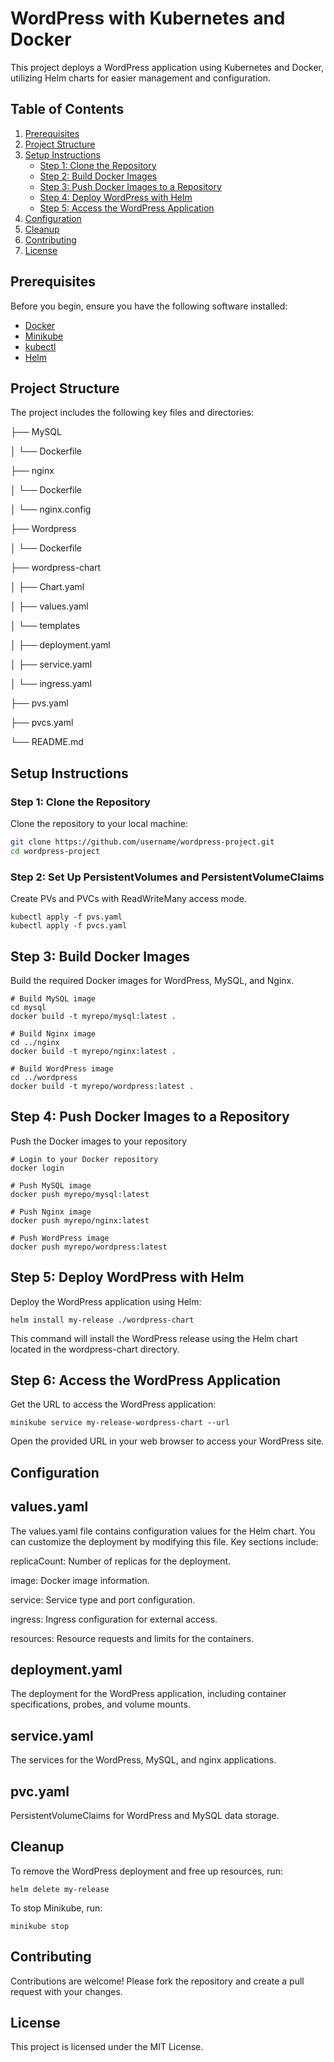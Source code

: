 # WordPress with Kubernetes and Docker

This project deploys a WordPress application using Kubernetes and Docker, utilizing Helm charts for easier management and configuration.

## Table of Contents

1. [Prerequisites](#prerequisites)
2. [Project Structure](#project-structure)
3. [Setup Instructions](#setup-instructions)
    - [Step 1: Clone the Repository](#step-1-clone-the-repository)
    - [Step 2: Build Docker Images](#step-2-build-docker-images)
    - [Step 3: Push Docker Images to a Repository](#step-3-push-docker-images-to-a-repository)
    - [Step 4: Deploy WordPress with Helm](#step-4-deploy-wordpress-with-helm)
    - [Step 5: Access the WordPress Application](#step-5-access-the-wordpress-application)
4. [Configuration](#configuration)
5. [Cleanup](#cleanup)
6. [Contributing](#contributing)
7. [License](#license)

## Prerequisites

Before you begin, ensure you have the following software installed:

- [Docker](https://docs.docker.com/get-docker/)
- [Minikube](https://minikube.sigs.k8s.io/docs/start/)
- [kubectl](https://kubernetes.io/docs/tasks/tools/install-kubectl/)
- [Helm](https://helm.sh/docs/intro/install/)

## Project Structure

The project includes the following key files and directories:


├── MySQL

│ └── Dockerfile

├── nginx

│ └── Dockerfile

│ └── nginx.config

├── Wordpress

│ └── Dockerfile

├── wordpress-chart

│ ├── Chart.yaml

│ ├── values.yaml

│ └── templates

│ ├── deployment.yaml

│ ├── service.yaml

│ └── ingress.yaml

├── pvs.yaml

├── pvcs.yaml

└── README.md

## Setup Instructions

### Step 1: Clone the Repository

Clone the repository to your local machine:

```bash
git clone https://github.com/username/wordpress-project.git
cd wordpress-project
```

### Step 2: Set Up PersistentVolumes and PersistentVolumeClaims
Create PVs and PVCs with ReadWriteMany access mode.

```
kubectl apply -f pvs.yaml
kubectl apply -f pvcs.yaml
```

## Step 3: Build Docker Images
Build the required Docker images for WordPress, MySQL, and Nginx.

```
# Build MySQL image
cd mysql
docker build -t myrepo/mysql:latest .

# Build Nginx image
cd ../nginx
docker build -t myrepo/nginx:latest .

# Build WordPress image
cd ../wordpress
docker build -t myrepo/wordpress:latest .
```
## Step 4: Push Docker Images to a Repository
Push the Docker images to your repository

```
# Login to your Docker repository
docker login

# Push MySQL image
docker push myrepo/mysql:latest

# Push Nginx image
docker push myrepo/nginx:latest

# Push WordPress image
docker push myrepo/wordpress:latest
```
## Step 5: Deploy WordPress with Helm
Deploy the WordPress application using Helm:

```
helm install my-release ./wordpress-chart
```
This command will install the WordPress release using the Helm chart located in the wordpress-chart directory.

## Step 6: Access the WordPress Application
Get the URL to access the WordPress application:

```
minikube service my-release-wordpress-chart --url
```
Open the provided URL in your web browser to access your WordPress site.

## Configuration

## values.yaml
The values.yaml file contains configuration values for the Helm chart. You can customize the deployment by modifying this file. Key sections include:

replicaCount: Number of replicas for the deployment.

image: Docker image information.

service: Service type and port configuration.

ingress: Ingress configuration for external access.

resources: Resource requests and limits for the containers.

## deployment.yaml
The deployment for the WordPress application, including container specifications, probes, and volume mounts.

## service.yaml
The services for the WordPress, MySQL, and nginx applications. 

## pvc.yaml
PersistentVolumeClaims for WordPress and MySQL data storage.

## Cleanup
To remove the WordPress deployment and free up resources, run:

```
helm delete my-release
```

To stop Minikube, run:

```
minikube stop
```

## Contributing
Contributions are welcome! Please fork the repository and create a pull request with your changes.

## License
This project is licensed under the MIT License.







